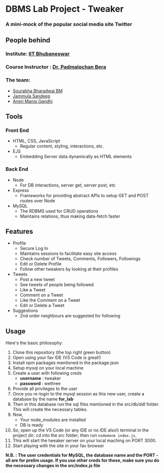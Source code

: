 # DBMS Lab Project - Tweaker
### A mini-mock of the popular social media site **Twitter**

## People behind

### Institute: [IIT Bhubaneswar](https://www.iitbbs.ac.in/)
### Course Instructor : [Dr. Padmalochan Bera](https://scholar.google.co.in/citations?user=_PJ8HK0AAAAJ&hl=en)

### The team:
- [Sourabha Bharadwaj BM](https://www.linkedin.com/in/sourabha-bharadwaj-b-m-561716161/)
- [Jammula Sandeep](https://www.linkedin.com/in/sandeep-jammula-78368a158/)
- [Aneri Manoj Gandhi](https://www.linkedin.com/in/aneri-gandhi-75816374/)


## Tools
### Front End
- HTML, CSS, JavaScript
    - Regular content, styling, interactions, etc.
- EJS
    - Embedding Server data dynamically as HTML elements

### Back End
- Node
    - For DB interactions, server get, server post, etc
- Express
    - Frameworks for providing abstract APIs to setup GET and POST routes over Node
- MySQL
    - The RDBMS used for CRUD operations
    - Maintains relations, thus making data-fetch faster

## Features
- Profile
    - Secure Log In
    - Maintains sessions to facilitate easy site access
    - Check number of Tweets, Comments, Followers, Followings
    - Edit or Delete Profile
    - Follow other tweakers by looking at their profiles
- Tweets
    - Post a new tweet
    - See tweets of people being followed
    - Like a Tweet
    - Comment on a Tweet
    - Like the Comment on a Tweet
    - Edit or Delete a Tweet
- Suggestions
    - 2nd order neighbours are suggested for following

## Usage
Here's the basic philosophy:
1. Clone this repository (the top right green button)
2. Open using your fav IDE (VS Code is great!)
3. Install npm packages mentioned in the package.json
4. Setup mysql on your local machine 
5. Create a user with following creds
    - **username** : tweaker
    - **password** : wethree
6. Provide all privileges to the user
7. Once you re-login to the mysql session as this new user, create a database by the name **for_lab**
8. Then in this database run the sql files mentioned in the src/db/ddl folder. This will create the necessary tables.
9. Now,
    - Your node_modules are installed
    - DB is ready
10. So, open up the VS Code (or any IDE or no IDE also!) terminal in the project dir; cd into the src folder; then run
    `nodemone index.js`.
11. This will start the tweaker server on your local maching on PORT 3000.
12. Start playing with the site in your fav browser

**N.B. : The user credentials for MySQL, the database name and the PORT - all are for prelim usage. If you use other creds for these, make sure you do the necessary changes in the src/index.js file**
